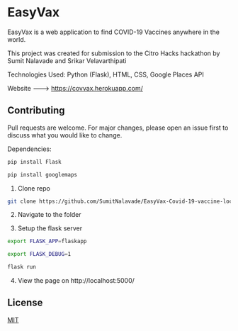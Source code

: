 # EasyVax

EasyVax is a web application to find COVID-19 Vaccines anywhere in the world.

This project was created for submission to the Citro Hacks hackathon by Sumit Nalavade and Srikar Velavarthipati

Technologies Used: Python (Flask), HTML, CSS, Google Places API

Website ---> https://covvax.herokuapp.com/

## Contributing
Pull requests are welcome. For major changes, please open an issue first to discuss what you would like to change.

Dependencies: 
```bash
pip install Flask
```
```bash
pip install googlemaps
```

1. Clone repo
```bash
git clone https://github.com/SumitNalavade/EasyVax-Covid-19-vaccine-locator
```
2. Navigate to the folder

3. Setup the flask server
```bash
export FLASK_APP=flaskapp
```
```bash
export FLASK_DEBUG=1
```
```bash
flask run
```
4. View the page on http://localhost:5000/


## License
[MIT](https://choosealicense.com/licenses/mit/)
